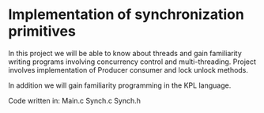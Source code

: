 # Implementation of synchronization primitives 
In this project we will be able to know about threads and gain familiarity writing programs involving concurrency control and multi-threading. 
Project involves implementation of Producer consumer and lock unlock methods.

In addition we will gain familiarity programming in the KPL language. 

Code written in:
Main.c
Synch.c
Synch.h
